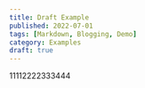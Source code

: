 ```yaml
---
title: Draft Example
published: 2022-07-01
tags: [Markdown, Blogging, Demo]
category: Examples
draft: true
---
```


11112222333444
